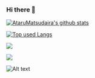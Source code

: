 ### Hi there 👋

<!-- リポジトリステータス -->
[![AtaruMatsudaira's github stats](https://github-readme-stats.vercel.app/api?username=AtaruMatsudaira&hide=contribs&count_private=true&show_icons=true&theme=tokyonight)](https://github.com/AtaruMatsudaira/)

<!-- ソースコード統計 -->
[![Top used Langs](https://github-readme-stats.vercel.app/api/top-langs/?username=AtaruMatsudaira&layout=compact&theme=tokyonight)](https://github.com/AtaruMatsudaira/)

![](http://github-profile-summary-cards.vercel.app/api/cards/profile-details?username=AtaruMatsudaira&theme=tokyonight)

![](http://github-profile-summary-cards.vercel.app/api/cards/productive-time?username=AtaruMatsudaira&theme=tokyonight&utcOffset=8)

![Alt text](https://spotify-recently-played-readme.vercel.app/api?user=gq006fs3xf4g6zpe360dcpylr)


<!--
**AtaruMatsudaira/AtaruMatsudaira** is a ✨ _special_ ✨ repository because its `README.md` (this file) appears on your GitHub profile.


Here are some ideas to get you started:

- 🔭 I’m currently working on ...
- 🌱 I’m currently learning ...
- 👯 I’m looking to collaborate on ...
- 🤔 I’m looking for help with ...
- 💬 Ask me about ...
- 📫 How to reach me: ...
- 😄 Pronouns: ...
- ⚡ Fun fact: ...
-->
